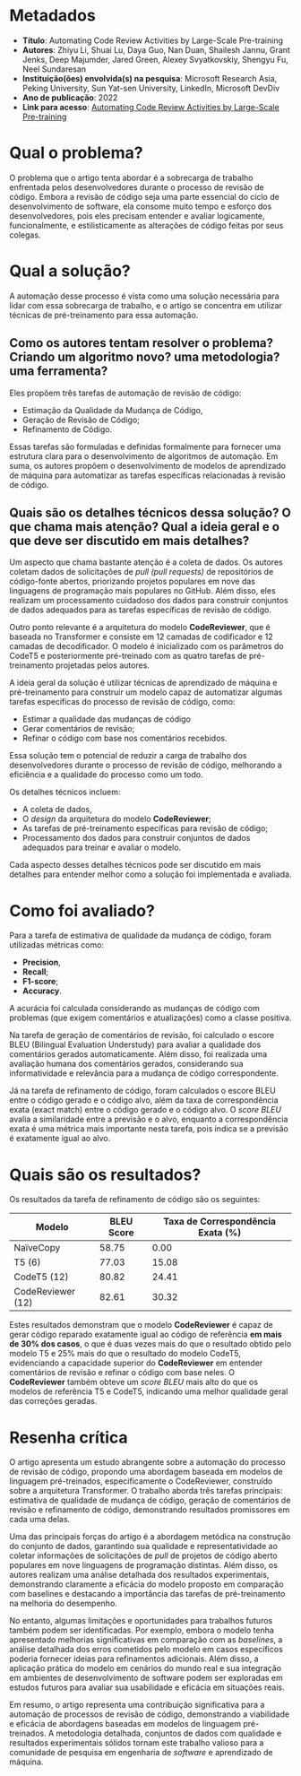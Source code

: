 # Metadados

* **Título**: Automating Code Review Activities by Large-Scale Pre-training
* **Autores**: Zhiyu Li, Shuai Lu, Daya Guo, Nan Duan, Shailesh Jannu, Grant Jenks, Deep Majumder, Jared Green, Alexey Svyatkovskiy, Shengyu Fu, Neel Sundaresan
* **Instituição(ões) envolvida(s) na pesquisa**: Microsoft Research Asia,  Peking University, Sun Yat-sen University, LinkedIn, Microsoft DevDiv
* **Ano de publicação**: 2022
* **Link para acesso**: [Automating Code Review Activities by Large-Scale Pre-training](https://arxiv.org/pdf/2005.11401.pdf)

# Qual o problema?

O problema que o artigo tenta abordar é a sobrecarga de trabalho enfrentada pelos desenvolvedores durante o processo de revisão de código. 
Embora a revisão de código seja uma parte essencial do ciclo de desenvolvimento de software, ela consome muito tempo e esforço dos desenvolvedores, 
pois eles precisam entender e avaliar logicamente, funcionalmente, e estilisticamente as alterações de código feitas por seus colegas. 

# Qual a solução?

A automação desse processo é vista como uma solução necessária para lidar com essa sobrecarga de trabalho, e o artigo se concentra em utilizar técnicas de pré-treinamento para essa automação.


## Como os autores tentam resolver o problema? Criando um algoritmo novo? uma metodologia? uma ferramenta? 

Eles propõem três tarefas de automação de revisão de código: 
* Estimação da Qualidade da Mudança de Código,
* Geração de Revisão de Código;
* Refinamento de Código.

Essas tarefas são formuladas e definidas formalmente para fornecer uma estrutura clara para o desenvolvimento de algoritmos de automação. Em suma, os autores propõem o desenvolvimento de modelos de aprendizado de máquina para automatizar as tarefas específicas relacionadas à revisão de código.


## Quais são os detalhes técnicos dessa solução? O que chama mais atenção? Qual a ideia geral e o que deve ser discutido em mais detalhes?

Um aspecto que chama bastante atenção é a coleta de dados. Os autores coletam dados de solicitações de _pull (pull requests)_ de repositórios de código-fonte 
abertos, priorizando projetos populares em nove das linguagens de programação mais populares no GitHub. 
Além disso, eles realizam um processamento cuidadoso dos dados para construir conjuntos de dados adequados para as tarefas específicas de revisão de código.

Outro ponto relevante é a arquitetura do modelo **CodeReviewer**, que é baseada no Transformer e consiste em 12 camadas de codificador e 12 camadas de 
decodificador. O modelo é inicializado com os parâmetros do CodeT5 e posteriormente pré-treinado com as quatro tarefas de pré-treinamento projetadas pelos 
autores.

A ideia geral da solução é utilizar técnicas de aprendizado de máquina e pré-treinamento para construir um modelo capaz de automatizar algumas tarefas 
específicas do processo de revisão de código, como:

* Estimar a qualidade das mudanças de código
* Gerar comentários de revisão;
* Refinar o código com base nos comentários recebidos.

Essa solução tem o potencial de reduzir a carga de trabalho dos desenvolvedores durante o processo de revisão de código, melhorando a eficiência e 
a qualidade do processo como um todo.

Os detalhes técnicos incluem:

* A coleta de dados,
* O _design_ da arquitetura do modelo **CodeReviewer**;
* As tarefas de pré-treinamento específicas para revisão de código;
* Processamento dos dados para construir conjuntos de dados adequados para treinar e avaliar o modelo.

Cada aspecto desses detalhes técnicos pode ser discutido em mais detalhes para entender melhor como a solução foi implementada e avaliada.

# Como foi avaliado?

Para a tarefa de estimativa de qualidade da mudança de código, foram utilizadas métricas como:

* **Precision**,
* **Recall**;
* **F1-score**;
* **Accuracy**.

A acurácia foi calculada considerando as mudanças de código com problemas (que exigem comentários e atualizações) como a classe positiva.


Na tarefa de geração de comentários de revisão, foi calculado o escore BLEU (Bilingual Evaluation Understudy) para avaliar a qualidade dos comentários 
gerados automaticamente. Além disso, foi realizada uma avaliação humana dos comentários gerados, considerando sua informatividade e 
relevância para a mudança de código correspondente.

Já na tarefa de refinamento de código, foram calculados o escore BLEU entre o código gerado e o código alvo, 
além da taxa de correspondência exata (exact match) entre o código gerado e o código alvo. 
O _score BLEU_ avalia a similaridade entre a previsão e o alvo, enquanto a correspondência exata é uma métrica mais importante nesta tarefa, 
pois indica se a previsão é exatamente igual ao alvo.





# Quais são os resultados?


Os resultados da tarefa de refinamento de código são os seguintes:

| Modelo              | BLEU Score | Taxa de Correspondência Exata (%) |
|---------------------|------------|------------------------------------|
| NaïveCopy           | 58.75      | 0.00                               |
| T5 (6)              | 77.03      | 15.08                              |
| CodeT5 (12)         | 80.82      | 24.41                              |
| CodeReviewer (12)   | 82.61      | 30.32                              |


Estes resultados demonstram que o modelo **CodeReviewer** é capaz de gerar código reparado exatamente igual ao código de referência 
**em mais de 30% dos casos**, o que é duas vezes mais do que o resultado obtido pelo modelo T5 e 25% mais do que o resultado do modelo CodeT5, 
evidenciando a capacidade superior do **CodeReviewer** em entender comentários de revisão e refinar o código com base neles. 
O **CodeReviewer** também obteve um _score BLEU_ mais alto do que os modelos de referência T5 e CodeT5, 
indicando uma melhor qualidade geral das correções geradas.

# Resenha crítica

O artigo apresenta um estudo abrangente sobre a automação do processo de revisão de código, propondo uma abordagem baseada em modelos de 
linguagem pré-treinados, especificamente o CodeReviewer, construído sobre a arquitetura Transformer. 
O trabalho aborda três tarefas principais: estimativa de qualidade de mudança de código, geração de comentários de revisão e refinamento de código, 
demonstrando resultados promissores em cada uma delas.

Uma das principais forças do artigo é a abordagem metódica na construção do conjunto de dados, garantindo sua qualidade e representatividade ao coletar 
informações de solicitações de _pull_ de projetos de código aberto populares em nove linguagens de programação distintas. 
Além disso, os autores realizam uma análise detalhada dos resultados experimentais, demonstrando claramente a 
eficácia do modelo proposto em comparação com baselines e destacando a importância das tarefas de pré-treinamento na melhoria do desempenho.

No entanto, algumas limitações e oportunidades para trabalhos futuros também podem ser identificadas. 
Por exemplo, embora o modelo tenha apresentado melhorias significativas em comparação com as _baselines_, a análise detalhada dos erros cometidos 
pelo modelo em casos específicos poderia fornecer ideias para refinamentos adicionais. Além disso, a aplicação prática do modelo em cenários do mundo real e 
sua integração em ambientes de desenvolvimento de software podem ser exploradas em estudos futuros para avaliar sua usabilidade e eficácia em situações reais.

Em resumo, o artigo representa uma contribuição significativa para a automação de processos de revisão de código, 
demonstrando a viabilidade e eficácia de abordagens baseadas em modelos de linguagem pré-treinados. A metodologia detalhada, conjuntos de dados com qualidade e 
resultados experimentais sólidos tornam este trabalho valioso para a comunidade de pesquisa em engenharia de _software_ e aprendizado de máquina.
